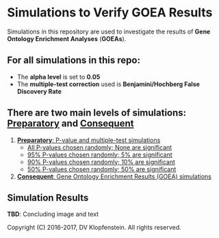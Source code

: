 # Simulations to Verify GOEA Results
Simulations in this repository are used to investigate the results of **Gene Ontology Enrichment Analyses** (**GOEAs**).    

## For all simulations in this repo:    
  * The **alpha level** is set to **0.05**
  * The **multiple-test correction** used is **Benjamini/Hochberg False Discovery Rate**

## There are two main levels of simulations: [Preparatory](README_prep.md#preparatory-p-value-and-multiple-test-simulations) and [Consequent](README_main.md#consequent-goea-simulations)
  1. [**Preparatory**: P-value and multiple-test simulations](README_prep.md#preparatory-p-value-and-multiple-test-simulations)    
      * [All P-values chosen randomly; None are significant](README_prep.md#all-p-values-chosen-randomly-none-are-significant-1)
      * [95% P-values chosen randomly; 5% are significant ](README_prep.md#95-p-values-chosen-randomly-5-are-significant)
      * [90% P-values chosen randomly; 10% are significant ](README_prep.md#90-p-values-chosen-randomly-10-are-significant)
      * [50% P-values chosen randomly; 50% are significant ](README_prep.md#50-p-values-chosen-randomly-50-are-significant)
  2. [**Consequent**: Gene Ontology Enrichment Results (GOEA) simulations](README_main.md#consequent-goea-simulations)

## Simulation Results
**TBD**: Concluding image and text

Copyright (C) 2016-2017, DV Klopfenstein. All rights reserved.
